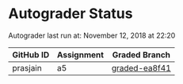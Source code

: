 # Autograder Status
Autograder last run at: November 12, 2018 at 22:20

| GitHub ID | Assignment | Graded Branch |
|-----------|------------|---------------|
| prasjain | a5 | [graded-ea8f41](https://github.com/Fall2018COMP401-001/a5-prasjain/tree/graded-ea8f41) | 
